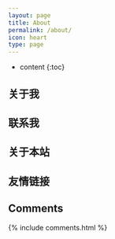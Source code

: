 ```yaml
---
layout: page
title: About
permalink: /about/
icon: heart
type: page
---
```


* content
{:toc}

## 关于我


## 联系我


## 关于本站


## 友情链接

## Comments

{% include comments.html %}
